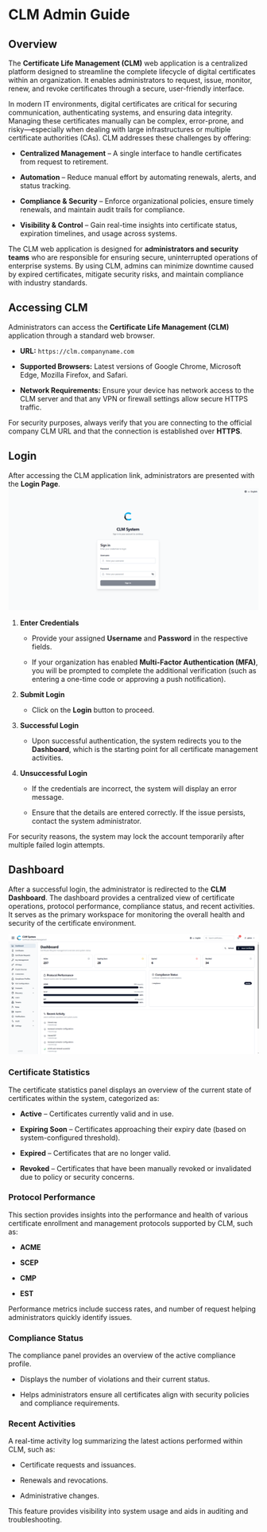 # CLM Admin Guide

## Overview
The **Certificate Life Management (CLM)** web application is a centralized platform designed to streamline the complete lifecycle of digital certificates within an organization. It enables administrators to request, issue, monitor, renew, and revoke certificates through a secure, user-friendly interface.

In modern IT environments, digital certificates are critical for securing communication, authenticating systems, and ensuring data integrity. Managing these certificates manually can be complex, error-prone, and risky—especially when dealing with large infrastructures or multiple certificate authorities (CAs). CLM addresses these challenges by offering:

- **Centralized Management** – A single interface to handle certificates from request to retirement.
    
- **Automation** – Reduce manual effort by automating renewals, alerts, and status tracking.
    
- **Compliance & Security** – Enforce organizational policies, ensure timely renewals, and maintain audit trails for compliance.
    
- **Visibility & Control** – Gain real-time insights into certificate status, expiration timelines, and usage across systems.
    

The CLM web application is designed for **administrators and security teams** who are responsible for ensuring secure, uninterrupted operations of enterprise systems. By using CLM, admins can minimize downtime caused by expired certificates, mitigate security risks, and maintain compliance with industry standards.

## Accessing CLM
Administrators can access the **Certificate Life Management (CLM)** application through a standard web browser.

- **URL:** `https://clm.companyname.com`
    
- **Supported Browsers:** Latest versions of Google Chrome, Microsoft Edge, Mozilla Firefox, and Safari.
    
- **Network Requirements:** Ensure your device has network access to the CLM server and that any VPN or firewall settings allow secure HTTPS traffic.
    

For security purposes, always verify that you are connecting to the official company CLM URL and that the connection is established over **HTTPS**.

## Login
After accessing the CLM application link, administrators are presented with the **Login Page**.
![CLM Login Screen](images/clm_login.png)

1. **Enter Credentials**
    
    - Provide your assigned **Username** and **Password** in the respective fields.
        
    - If your organization has enabled **Multi-Factor Authentication (MFA)**, you will be prompted to complete the additional verification (such as entering a one-time code or approving a push notification).
        
2. **Submit Login**
    
    - Click on the **Login** button to proceed.
        
3. **Successful Login**
    
    - Upon successful authentication, the system redirects you to the **Dashboard**, which is the starting point for all certificate management activities.
        
4. **Unsuccessful Login**
    
    - If the credentials are incorrect, the system will display an error message.
        
    - Ensure that the details are entered correctly. If the issue persists, contact the system administrator.
        

For security reasons, the system may lock the account temporarily after multiple failed login attempts.

## Dashboard
After a successful login, the administrator is redirected to the **CLM Dashboard**. The dashboard provides a centralized view of certificate operations, protocol performance, compliance status, and recent activities. It serves as the primary workspace for monitoring the overall health and security of the certificate environment.

![Certificate Statistics](images/dashboard.png)

### Certificate Statistics
The certificate statistics panel displays an overview of the current state of certificates within the system, categorized as:

- **Active** – Certificates currently valid and in use.
    
- **Expiring Soon** – Certificates approaching their expiry date (based on system-configured threshold).
    
- **Expired** – Certificates that are no longer valid.
    
- **Revoked** – Certificates that have been manually revoked or invalidated due to policy or security concerns.

### Protocol Performance
This section provides insights into the performance and health of various certificate enrollment and management protocols supported by CLM, such as:

- **ACME**
    
- **SCEP**
    
- **CMP**
    
- **EST**
    

Performance metrics include success rates, and number of request helping administrators quickly identify issues.

### Compliance Status
The compliance panel provides an overview of the active compliance profile.

- Displays the number of violations and their current status.
    
- Helps administrators ensure all certificates align with security policies and compliance requirements.

### Recent Activities
A real-time activity log summarizing the latest actions performed within CLM, such as:

- Certificate requests and issuances.
    
- Renewals and revocations.
    
- Administrative changes.
    

This feature provides visibility into system usage and aids in auditing and troubleshooting.

